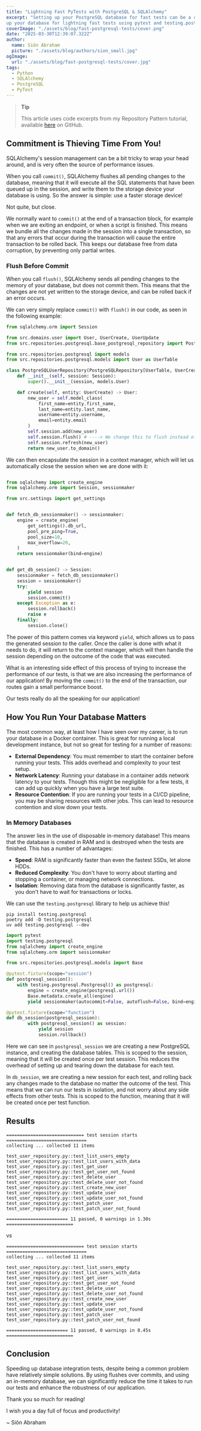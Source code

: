 ```yaml
---
title: "Lightning Fast PyTests with PostgreSQL & SQLAlchemy"
excerpt: "Setting up your PostgreSQL database for fast tests can be a challenge. This guide will show you how to set 
up your database for lightning fast tests using pytest and testing.postgresql."
coverImage: "./assets/blog/fast-postgresql-tests/cover.png"
date: "2025-03-30T12:39:07.322Z"
author:
  name: Siôn Abraham
  picture: "./assets/blog/authors/sion_small.jpg"
ogImage:
  url: "./assets/blog/fast-postgresql-tests/cover.jpg"
tags: 
  - Python
  - SQLAlchemy
  - PostgreSQL
  - PyTest
---
```


> **Tip**
> 
> This article uses code excerpts from my Repository Pattern tutorial, available [here](https://github.com/sionabraham-senvo/sioncodes/tree/main/examples/repository_pattern) on GitHub.

##  Commitment is Thieving Time From You!

SQLAlchemy's session management can be a bit tricky to wrap your head around, and is very often the source of 
performance issues.

When you call `commit()`, SQLAlchemy flushes all pending changes to the database, meaning that it will execute 
all the SQL statements that have been queued up in the session, and write them to the storage device your database 
is using. So the answer is simple: use a faster storage device! 

Not quite, but close.

We normally want to `commit()` at the end of a transaction block, for example when we are exiting an endpoint, or when 
a script is finished. This means we bundle all the changes made in the session into a single transaction, 
so that any errors that occur during the transaction will cause the entire transaction to be rolled back. This keeps 
our database free from data corruption, by preventing only partial writes.

###  Flush Before Commit

When you call `flush()`, SQLAlchemy sends all pending changes to the memory of your database, but does not commit them.
This means that the changes are not yet written to the storage device, and can be rolled back if an error occurs.

We can very simply replace `commit()` with `flush()` in our code, as seen in the following example:

```python
from sqlalchemy.orm import Session

from src.domains.user import User, UserCreate, UserUpdate
from src.repositories.postgresql.base_postgresql_repository import PostgreSQLRepository

from src.repositories.postgresql import models
from src.repositories.postgresql.models import User as UserTable

class PostgreSQLUserRepository(PostgreSQLRepository[UserTable, UserCreate, UserUpdate, User]):
    def __init__(self, session: Session):
        super().__init__(session, models.User)

    def create(self, entity: UserCreate) -> User:
        new_user = self.model_class(
            first_name=entity.first_name,
            last_name=entity.last_name,
            username=entity.username,
            email=entity.email
        )
        self.session.add(new_user)
        self.session.flush() # ----> We change this to flush instead of commit!
        self.session.refresh(new_user)
        return new_user.to_domain()
```

We can then encapsulate the session in a context manager, which will let us automatically close the session when we are
done with it:

```python

from sqlalchemy import create_engine
from sqlalchemy.orm import Session, sessionmaker

from src.settings import get_settings


def fetch_db_sessionmaker() -> sessionmaker:
    engine = create_engine(
        get_settings().db_url,
        pool_pre_ping=True,
        pool_size=10,
        max_overflow=20,
    )
    return sessionmaker(bind=engine)


def get_db_session() -> Session:
    sessionmaker = fetch_db_sessionmaker()
    session = sessionmaker()
    try:
        yield session
        session.commit()
    except Exception as e:
        session.rollback()
        raise e
    finally:
        session.close()
```

The power of this pattern comes via keyword `yield`, which allows us to pass the generated session to the caller. 
Once the caller is done with what it needs to do, it will return to the context manager, which will then handle the 
session depending on the outcome of the code that was executed.

What is an interesting side effect of this process of trying to increase the performance of our tests, is that we are 
also increasing the performance of our application! By moving the `commit()` to the end of the transaction, our 
routes gain a small performance boost.

Our tests really do all the speaking for our application!

##  How You Run Your Database Matters

The most common way, at least how I have seen over my career, is to run your database in a Docker container. This is 
great for running a local development instance, but not so great for testing for a number of reasons:

- **External Dependency**: You must remember to start the container before running your tests. This adds overhead and 
  complexity to your test setup.
- **Network Latency**: Running your database in a container adds network latency to your tests. Though this might be 
  negligible for a few tests, it can add up quickly when you have a large test suite.
- **Resource Contention**: If you are running your tests in a CI/CD pipeline, you may be sharing resources with other 
  jobs. This can lead to resource contention and slow down your tests.

###  In Memory Databases

The answer lies in the use of disposable in-memory database! This means that the database is 
created in RAM and is destroyed when the tests are finished. This has a number of advantages:
- **Speed**: RAM is significantly faster than even the fastest SSDs, let alone HDDs.
- **Reduced Complexity**: You don't have to worry about starting and stopping a container, or managing network 
  connections.
- **Isolation**: Removing data from the database is significantly faster, as you don't have to wait for 
  transactions or locks.

We can use the `testing.postgresql` library to help us achieve this!

```shell
pip install testing.postgresql
poetry add -D testing.postgresql
uv add testing.postgresql --dev
```

```python
import pytest
import testing.postgresql
from sqlalchemy import create_engine
from sqlalchemy.orm import sessionmaker

from src.repositories.postgresql.models import Base

@pytest.fixture(scope="session")
def postgresql_session():
    with testing.postgresql.Postgresql() as postgresql:
        engine = create_engine(postgresql.url())
        Base.metadata.create_all(engine)
        yield sessionmaker(autocommit=False, autoflush=False, bind=engine)

@pytest.fixture(scope="function")
def db_session(postgresql_session):
        with postgresql_session() as session:
            yield session
            session.rollback()
```

Here we can see in `postgresql_session` we are creating a new PostgreSQL instance, and creating the database tables. 
This is scoped to the session, meaning that it will be created once per test session. This reduces the overhead of 
setting up and tearing down the database for each test.

In `db_session`, we are creating a new session for each test, and rolling back any changes made to the database no 
matter the outcome of the test. This means that we can run our tests in isolation, and not worry about any side effects
from other tests. This is scoped to the function, meaning that it will be created once per test function.

##  Results

```shell
============================= test session starts ==============================
collecting ... collected 11 items

test_user_repository.py::test_list_users_empty 
test_user_repository.py::test_list_users_with_data 
test_user_repository.py::test_get_user 
test_user_repository.py::test_get_user_not_found 
test_user_repository.py::test_delete_user 
test_user_repository.py::test_delete_user_not_found 
test_user_repository.py::test_create_new_user 
test_user_repository.py::test_update_user 
test_user_repository.py::test_update_user_not_found 
test_user_repository.py::test_patch_user 
test_user_repository.py::test_patch_user_not_found 

======================= 11 passed, 0 warnings in 1.30s =========================
```

vs

```shell
============================= test session starts ==============================
collecting ... collected 11 items

test_user_repository.py::test_list_users_empty 
test_user_repository.py::test_list_users_with_data 
test_user_repository.py::test_get_user 
test_user_repository.py::test_get_user_not_found 
test_user_repository.py::test_delete_user 
test_user_repository.py::test_delete_user_not_found 
test_user_repository.py::test_create_new_user 
test_user_repository.py::test_update_user 
test_user_repository.py::test_update_user_not_found 
test_user_repository.py::test_patch_user 
test_user_repository.py::test_patch_user_not_found 

======================= 11 passed, 0 warnings in 8.45s =========================
```

##  Conclusion

Speeding up database integration tests, despite being a common problem have relatively simple solutions. By using 
flushes over commits, and using an in-memory database, we can significantly reduce the time it takes to run our 
tests and enhance the robustness of our application.

Thank you so much for reading! 

I wish you a day full of focus and productivity!

~ Siôn Abraham